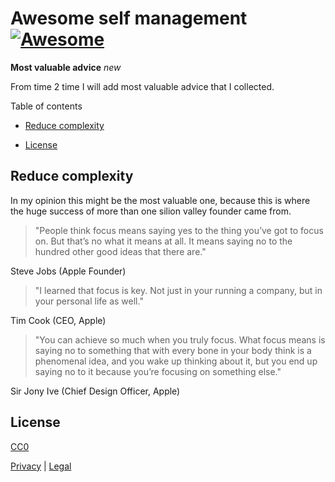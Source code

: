 # Awesome self management [![Awesome](https://awesome.re/badge.svg)](https://awesome.re)

**Most valuable advice** *new*

From time 2 time I will add most valuable advice that I collected.

Table of contents

* [Reduce complexity](#reduce-complexity)

* [License](#License)

## Reduce complexity

In my opinion this might be the most valuable one, because this is where the huge success of more than one silion valley founder came from.

> "People think focus means saying yes to the thing you’ve got to focus on. But that’s
> no what it means at all. It means saying no to the hundred other good ideas that there are."

Steve Jobs (Apple Founder)

> "I learned that focus is key. Not just in your running a company, but in your personal
> life as well."

Tim Cook (CEO, Apple)

> "You can achieve so much when you truly focus. What focus means is saying no to something that
> with every bone in your body think is a phenomenal idea, and you wake up thinking about it, but
> you end up saying no to it because you’re focusing on something else."

Sir Jony Ive (Chief Design Officer, Apple)

## License

[CC0](https://creativecommons.org/publicdomain/zero/1.0/)


[Privacy](https://walter-a-jablonowski.github.io/privacy.html) | [Legal](https://walter-a-jablonowski.github.io/imprint.html)
